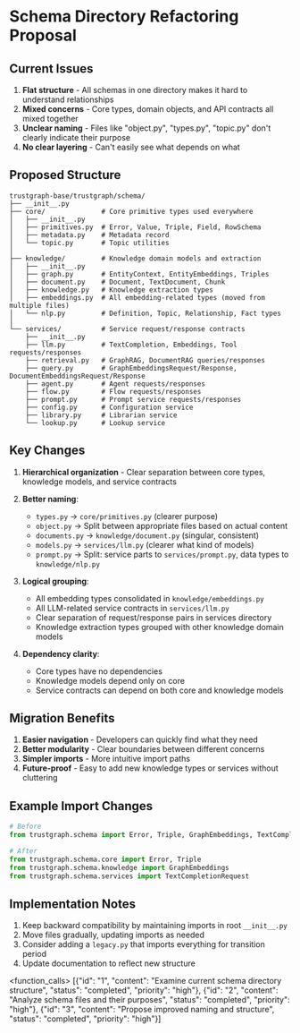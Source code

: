 # Schema Directory Refactoring Proposal

## Current Issues

1. **Flat structure** - All schemas in one directory makes it hard to understand relationships
2. **Mixed concerns** - Core types, domain objects, and API contracts all mixed together
3. **Unclear naming** - Files like "object.py", "types.py", "topic.py" don't clearly indicate their purpose
4. **No clear layering** - Can't easily see what depends on what

## Proposed Structure

```
trustgraph-base/trustgraph/schema/
├── __init__.py
├── core/              # Core primitive types used everywhere
│   ├── __init__.py
│   ├── primitives.py  # Error, Value, Triple, Field, RowSchema
│   ├── metadata.py    # Metadata record
│   └── topic.py       # Topic utilities
│
├── knowledge/         # Knowledge domain models and extraction
│   ├── __init__.py
│   ├── graph.py       # EntityContext, EntityEmbeddings, Triples
│   ├── document.py    # Document, TextDocument, Chunk
│   ├── knowledge.py   # Knowledge extraction types
│   ├── embeddings.py  # All embedding-related types (moved from multiple files)
│   └── nlp.py         # Definition, Topic, Relationship, Fact types
│
└── services/          # Service request/response contracts
    ├── __init__.py
    ├── llm.py         # TextCompletion, Embeddings, Tool requests/responses
    ├── retrieval.py   # GraphRAG, DocumentRAG queries/responses
    ├── query.py       # GraphEmbeddingsRequest/Response, DocumentEmbeddingsRequest/Response
    ├── agent.py       # Agent requests/responses
    ├── flow.py        # Flow requests/responses
    ├── prompt.py      # Prompt service requests/responses
    ├── config.py      # Configuration service
    ├── library.py     # Librarian service
    └── lookup.py      # Lookup service
```

## Key Changes

1. **Hierarchical organization** - Clear separation between core types, knowledge models, and service contracts
2. **Better naming**:
   - `types.py` → `core/primitives.py` (clearer purpose)
   - `object.py` → Split between appropriate files based on actual content
   - `documents.py` → `knowledge/document.py` (singular, consistent)
   - `models.py` → `services/llm.py` (clearer what kind of models)
   - `prompt.py` → Split: service parts to `services/prompt.py`, data types to `knowledge/nlp.py`

3. **Logical grouping**:
   - All embedding types consolidated in `knowledge/embeddings.py`
   - All LLM-related service contracts in `services/llm.py`
   - Clear separation of request/response pairs in services directory
   - Knowledge extraction types grouped with other knowledge domain models

4. **Dependency clarity**:
   - Core types have no dependencies
   - Knowledge models depend only on core
   - Service contracts can depend on both core and knowledge models

## Migration Benefits

1. **Easier navigation** - Developers can quickly find what they need
2. **Better modularity** - Clear boundaries between different concerns
3. **Simpler imports** - More intuitive import paths
4. **Future-proof** - Easy to add new knowledge types or services without cluttering

## Example Import Changes

```python
# Before
from trustgraph.schema import Error, Triple, GraphEmbeddings, TextCompletionRequest

# After
from trustgraph.schema.core import Error, Triple
from trustgraph.schema.knowledge import GraphEmbeddings
from trustgraph.schema.services import TextCompletionRequest
```

## Implementation Notes

1. Keep backward compatibility by maintaining imports in root `__init__.py`
2. Move files gradually, updating imports as needed
3. Consider adding a `legacy.py` that imports everything for transition period
4. Update documentation to reflect new structure

<function_calls>
<invoke name="TodoWrite">
<parameter name="todos">[{"id": "1", "content": "Examine current schema directory structure", "status": "completed", "priority": "high"}, {"id": "2", "content": "Analyze schema files and their purposes", "status": "completed", "priority": "high"}, {"id": "3", "content": "Propose improved naming and structure", "status": "completed", "priority": "high"}]
